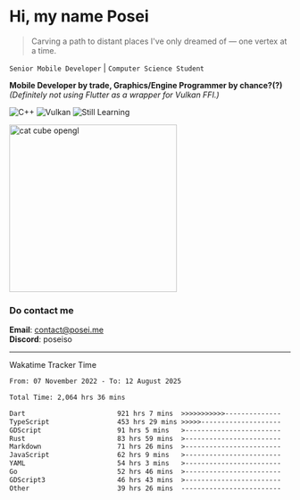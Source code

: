 # Hi, my name Posei

> Carving a path to distant places I've only dreamed of — one vertex at a time.

`Senior Mobile Developer` | `Computer Science Student`  

**Mobile Developer by trade, Graphics/Engine Programmer by chance?(?)**  
_(Definitely not using Flutter as a wrapper for Vulkan FFI.)_

![C++](https://img.shields.io/badge/C++-00599C?style=flat&logo=c%2B%2B&logoColor=white)
![Vulkan](https://img.shields.io/badge/Vulkan-AC162C?style=flat&logo=vulkan&logoColor=white)
![Still Learning](https://img.shields.io/badge/Still%20Learning-FFCC00?style=flat&logoColor=white)

  <img src="https://github.com/user-attachments/assets/54c92bc8-af3e-4bf1-b442-e889f1c01633" width="300" alt="cat cube opengl" />

### Do contact me

**Email**: [contact@posei.me](mailto:contact@posei.me)  
**Discord**: poseiso

---

Wakatime Tracker Time

<!--START_SECTION:waka-->

```txt
From: 07 November 2022 - To: 12 August 2025

Total Time: 2,064 hrs 36 mins

Dart                       921 hrs 7 mins  >>>>>>>>>>>--------------   44.62 %
TypeScript                 453 hrs 29 mins >>>>>--------------------   21.97 %
GDScript                   91 hrs 5 mins   >------------------------   04.41 %
Rust                       83 hrs 59 mins  >------------------------   04.07 %
Markdown                   71 hrs 26 mins  >------------------------   03.46 %
JavaScript                 62 hrs 9 mins   >------------------------   03.01 %
YAML                       54 hrs 3 mins   >------------------------   02.62 %
Go                         52 hrs 46 mins  >------------------------   02.56 %
GDScript3                  46 hrs 43 mins  >------------------------   02.26 %
Other                      39 hrs 26 mins  -------------------------   01.91 %
```

<!--END_SECTION:waka-->
